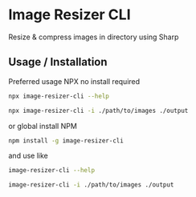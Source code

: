 # Image Resizer CLI

Resize & compress images in directory using Sharp

## Usage / Installation

Preferred usage NPX no install required


```bash
npx image-resizer-cli --help
```
```bash
npx image-resizer-cli -i ./path/to/images ./output
```

or global install NPM

```bash
npm install -g image-resizer-cli
```
and use like

```bash
image-resizer-cli --help
```
```bash
image-resizer-cli -i ./path/to/images ./output
```